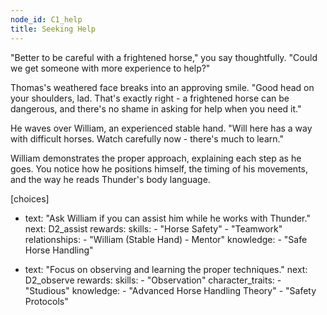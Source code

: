```yaml
---
node_id: C1_help
title: Seeking Help
---
```


"Better to be careful with a frightened horse," you say thoughtfully. "Could we get someone with more experience to help?"

Thomas's weathered face breaks into an approving smile. "Good head on your shoulders, lad. That's exactly right - a frightened horse can be dangerous, and there's no shame in asking for help when you need it."

He waves over William, an experienced stable hand. "Will here has a way with difficult horses. Watch carefully now - there's much to learn."

William demonstrates the proper approach, explaining each step as he goes. You notice how he positions himself, the timing of his movements, and the way he reads Thunder's body language.

[choices]
- text: "Ask William if you can assist him while he works with Thunder."
  next: D2_assist
  rewards:
    skills: 
      - "Horse Safety"
      - "Teamwork"
    relationships:
      - "William (Stable Hand) - Mentor"
    knowledge:
      - "Safe Horse Handling"

- text: "Focus on observing and learning the proper techniques."
  next: D2_observe
  rewards:
    skills: 
      - "Observation"
    character_traits:
      - "Studious"
    knowledge:
      - "Advanced Horse Handling Theory"
      - "Safety Protocols"